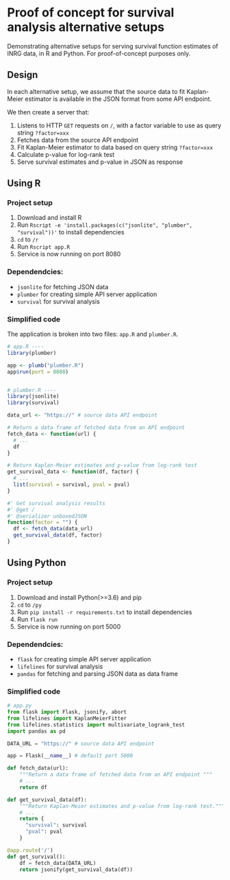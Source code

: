 # Proof of concept for survival analysis alternative setups

Demonstrating alternative setups for serving survival function estimates of INRG data, in R and Python. For proof-of-concept purposes only.

## Design

In each alternative setup, we assume that the source data to fit Kaplan-Meier estimator is available in the JSON format from some API endpoint.

We then create a server that:

1. Listens to HTTP `GET` requests on `/`, with a factor variable to use as query string `?factor=xxx`
2. Fetches data from the source API endpoint
3. Fit Kaplan-Meier estimator to data based on query string `?factor=xxx`
4. Calculate p-value for log-rank test
5. Serve survival estimates and p-value in JSON as response

## Using R

### Project setup

1. Download and install R
2. Run `Rscript -e 'install.packages(c("jsonlite", "plumber", "survival"))'` to install dependencies
3. `cd` to `/r`
4. Run `Rscript app.R`
5. Service is now running on port 8080

### Dependendcies:

- `jsonlite` for fetching JSON data
- `plumber` for creating simple API server application
- `survival` for survival analysis

### Simplified code

The application is broken into two files: `app.R` and `plumber.R`.

```r
# app.R ----
library(plumber)

app <- plumb("plumber.R")
app$run(port = 8080)


# plumber.R ----
library(jsonlite)
library(survival)

data_url <- "https://" # source data API endpoint

# Return a data frame of fetched data from an API endpoint
fetch_data <- function(url) {
  # ...
  df
}

# Return Kaplan-Meier estimates and p-value from log-rank test
get_survival_data <- function(df, factor) {
  # ...
  list(survival = survival, pval = pval)
}

#' Get survival analysis results
#' @get /
#' @serializer unboxedJSON
function(factor = "") {
  df <- fetch_data(data_url)
  get_survival_data(df, factor)
}
```

## Using Python

### Project setup

1. Download and install Python(>=3.6) and pip
2. `cd` to `/py`
3. Run `pip install -r requirements.txt` to install dependencies
4. Run `flask run`
5. Service is now running on port 5000

### Dependendcies:

- `flask` for creating simple API server application
- `lifelines` for survival analysis
- `pandas` for fetching and parsing JSON data as data frame

### Simplified code

```python
# app.py
from flask import Flask, jsonify, abort
from lifelines import KaplanMeierFitter
from lifelines.statistics import multivariate_logrank_test
import pandas as pd

DATA_URL = "https://" # source data API endpoint

app = Flask(__name__) # default port 5000

def fetch_data(url):
    """Return a data frame of fetched data from an API endpoint """
    # ...
    return df

def get_survival_data(df):
    """Return Kaplan-Meier estimates and p-value from log-rank test."""
    # ...
    return {
      "survival": survival
      "pval": pval
    }

@app.route('/')
def get_survival():
    df = fetch_data(DATA_URL)
    return jsonify(get_survival_data(df))
```
